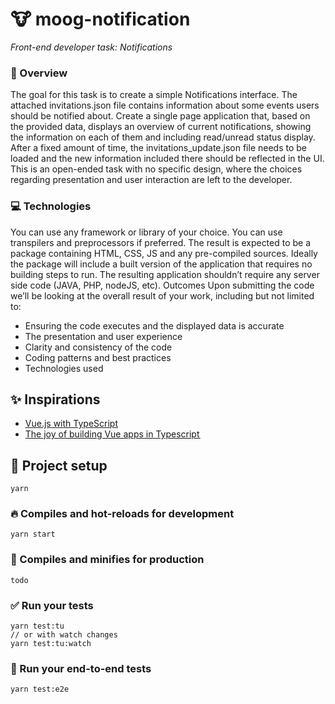 # 🐮 moog-notification

_Front-end developer task: Notifications_

### 👀 Overview

The goal for this task is to create a simple Notifications interface.
The attached invitations.json file contains information about some events users should be notified about. Create a single page application that, based on the provided data, displays an overview of current notifications, showing the information on each of them and including read/unread status display.
After a fixed amount of time, the invitations_update.json file needs to be loaded and the new information included there should be reflected in the UI.
This is an open-ended task with no specific design, where the choices regarding presentation and user interaction are left to the developer.

### 💻 Technologies

You can use any framework or library of your choice. You can use transpilers and preprocessors if preferred.
The result is expected to be a package containing HTML, CSS, JS and any pre-compiled sources. Ideally the package will include a built version of the application that requires no building steps to run.
The resulting application shouldn’t require any server side code (JAVA, PHP, nodeJS, etc).
Outcomes
Upon submitting the code we’ll be looking at the overall result of your work, including but not limited to:

- Ensuring the code executes and the displayed data is accurate
- The presentation and user experience
- Clarity and consistency of the code
- Coding patterns and best practices
- Technologies used

## ✨ Inspirations

- [Vue.js with TypeScript](https://johnpapa.net/vue-typescript/)
- [The joy of building Vue apps in Typescript ](https://medium.com/coding-blocks/the-joy-of-building-vue-apps-in-typescript-part-1-vue-class-components-8291bb6213d8)

## 🚧 Project setup

```
yarn
```

### 🔥 Compiles and hot-reloads for development

```
yarn start
```

### 🎁 Compiles and minifies for production

```
todo
```

### ✅ Run your tests

```
yarn test:tu
// or with watch changes
yarn test:tu:watch
```

### 📝 Run your end-to-end tests

```
yarn test:e2e
```
